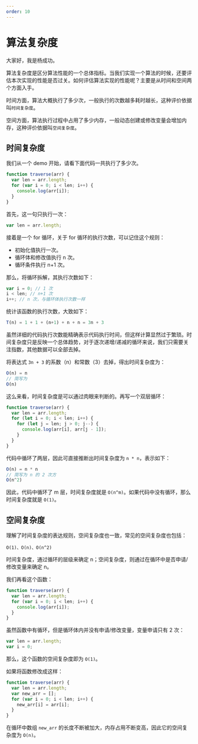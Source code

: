 ```yaml
---
order: 10
---
```


# 算法复杂度

大家好，我是杨成功。

算法复杂度是区分算法性能的一个总体指标。当我们实现一个算法的时候，还要评估本次实现的性能是否过关。如何评估算法实现的性能呢？主要是从时间和空间两个方面入手。

时间方面，算法大概执行了多少次，一般执行的次数越多耗时越长，这种评价依据叫`时间复杂度`。

空间方面，算法执行过程中占用了多少内存，一般动态创建或修改变量会增加内存，这种评价依据叫`空间复杂度`。

## 时间复杂度

我们从一个 demo 开始，请看下面代码一共执行了多少次。

```js
function traverse(arr) {
  var len = arr.length;
  for (var i = 0; i < len; i++) {
    console.log(arr[i]);
  }
}
```

首先，这一句只执行一次：

```js
var len = arr.length;
```

接着是一个 for 循环，关于 for 循环的执行次数，可以记住这个规则：

- 初始化值执行一次。
- 循环体和修改值执行 n 次。
- 循环条件执行 n+1 次。

那么，将循环拆解，其执行次数如下：

```js
var i = 0; // 1 次
i < len; // n+1 次
i++; // n 次，与循环体执行次数一样
```

统计该函数的执行次数，大致如下：

```js
T(n) = 1 + 1 + (n+1) + n + n = 3n + 3
```

虽然详细的代码执行次数能精确表示代码执行时间，但这样计算显然过于繁琐。时间复杂度只是反映一个总体趋势，对于逐次递增/递减的循环来说，我们只需要关注指数，其他数据可以全部去掉。

将表达式 `3n + 3` 的系数（n）和常数（3）去掉，得出时间复杂度为：

```js
O(n) = n
// 简写为
O(n)
```

这么来看，时间复杂度是可以通过肉眼来判断的。再写一个双层循环：

```js
function traverse(arr) {
  var len = arr.length;
  for (let i = 0; i < len; i++) {
    for (let j = len; j > 0; j--) {
      console.log(arr[i], arr[j - 1]);
    }
  }
}
```

代码中循环了两层，因此可直接推断出时间复杂度为 `n * n`，表示如下：

```js
O(n) = n * n
// 简写为 n 的 2 次方
O(n^2)
```

因此，代码中循环了 m 层，时间复杂度就是 `O(n^m)`。如果代码中没有循环，那么时间复杂度就是 `O(1)`。

## 空间复杂度

理解了时间复杂度的表达规则，空间复杂度也一致，常见的空间复杂度也包括：

```
O(1)、O(n)、O(n^2)
```

时间复杂度，通过循环的层级来确定 n；空间复杂度，则通过在循环中是否申请/修改变量来确定 n。

我们再看这个函数：

```js
function traverse(arr) {
  var len = arr.length;
  for (var i = 0; i < len; i++) {
    console.log(arr[i]);
  }
}
```

虽然函数中有循环，但是循环体内并没有申请/修改变量，变量申请只有 2 次：

```js
var len = arr.length;
var i = 0;
```

那么，这个函数的空间复杂度即为 `O(1)`。

如果将函数修改成这样：

```js
function traverse(arr) {
  var len = arr.length;
  var new_arr = [];
  for (var i = 0; i < len; i++) {
    new_arr[i] = arr[i];
  }
}
```

在循环中数组 `new_arr` 的长度不断被加大，内存占用不断变高，因此它的空间复杂度为 `O(n)`。
